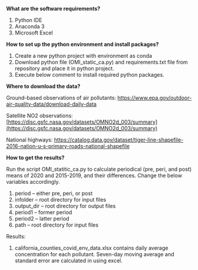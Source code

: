 **What are the software requirements?**

1. Python IDE
2. Anaconda 3
3. Microsoft Excel

**How to set up the python environment and install packages?**
1. Create a new python project with environment as conda
2. Download python file (OMI_static_ca.py) and requirements.txt file from repository and place it in python project.
3. Execute below comment to install required python packages.

**Where to download the data?**

Ground-based observations of air pollutants: https://www.epa.gov/outdoor-air-quality-data/download-daily-data

Satellite NO2 observations: [https://disc.gsfc.nasa.gov/datasets/OMNO2d_003/summary](https://disc.gsfc.nasa.gov/datasets/OMNO2d_003/summary)

National highways: https://catalog.data.gov/dataset/tiger-line-shapefile-2016-nation-u-s-primary-roads-national-shapefile

**How to get the results?**

Run the script OMI_statitic_ca.py to calculate periodical (pre, peri, and post) means of 2020 and 2015-2019, and their differences. Change the below variables accordingly.

1. period – either pre, peri, or post
2. infolder – root directory for input files
3. output_dir – root directory for output files
4. period1 – former period
5. period2 – latter period
6. path – root directory for input files

Results:

1. california_counties_covid_env_data.xlsx contains daily average concentration for each pollutant. Seven-day moving average and standard error are calculated in using excel.
